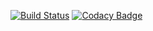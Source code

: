 [![Build Status](https://travis-ci.org/taneresme/swe.573.project.png?branch=master)](https://travis-ci.org/taneresme/swe.573.project)
[![Codacy Badge](https://api.codacy.com/project/badge/grade/820e539363de414c84ce1c2694061b0a)](https://app.codacy.com/app/tnr.esme/swe.573.project/dashboard)